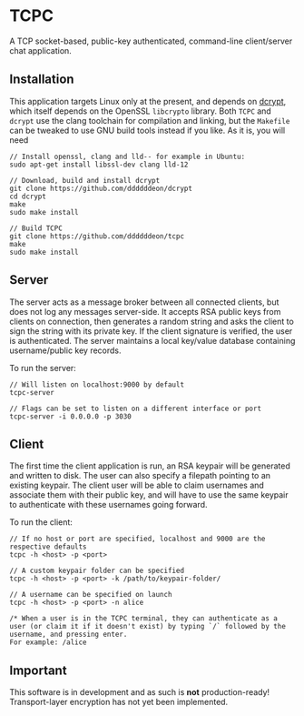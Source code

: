 # TCPC

A TCP socket-based, public-key authenticated, command-line client/server chat application.

## Installation
This application targets Linux only at the present, and depends on [dcrypt](https://github.com/ddddddeon/dcrypt), which itself depends on the OpenSSL `libcrypto` library. Both `TCPC` and `dcrypt` use the clang toolchain for compilation and linking, but the `Makefile` can be tweaked to use GNU build tools instead if you like. As it is, you will need 

```
// Install openssl, clang and lld-- for example in Ubuntu:
sudo apt-get install libssl-dev clang lld-12

// Download, build and install dcrypt
git clone https://github.com/ddddddeon/dcrypt
cd dcrypt
make
sudo make install

// Build TCPC
git clone https://github.com/ddddddeon/tcpc
make
sudo make install
```

## Server
The server acts as a message broker between all connected clients, but does not log any messages server-side. It accepts RSA public keys from clients on connection, then generates a random string and asks the client to sign the string with its private key. If the client signature is verified, the user is authenticated. The server maintains a local key/value database containing username/public key records.

To run the server:
```
// Will listen on localhost:9000 by default
tcpc-server

// Flags can be set to listen on a different interface or port
tcpc-server -i 0.0.0.0 -p 3030
```

## Client
The first time the client application is run, an RSA keypair will be generated and written to disk. The user can also specify a filepath pointing to an existing keypair. The client user will be able to claim usernames and associate them with their public key, and will have to use the same keypair to authenticate with these usernames going forward.

To run the client:
```
// If no host or port are specified, localhost and 9000 are the respective defaults
tcpc -h <host> -p <port>

// A custom keypair folder can be specified
tcpc -h <host> -p <port> -k /path/to/keypair-folder/

// A username can be specified on launch
tcpc -h <host> -p <port> -n alice

/* When a user is in the TCPC terminal, they can authenticate as a user (or claim it if it doesn't exist) by typing `/` followed by the username, and pressing enter. 
For example: /alice
```

## Important
This software is in development and as such is **not** production-ready! Transport-layer encryption has not yet been implemented.